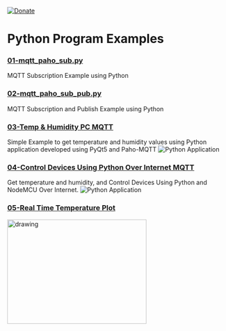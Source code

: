 [![Donate](https://img.shields.io/badge/Donate-PayPal-green.svg)](https://www.paypal.me/embeddedlab)

# Python Program Examples

### [01-mqtt_paho_sub.py](https://embeddedlaboratory.blogspot.com/2018/01/getting-started-with-mqtt-using.html)
MQTT Subscription Example using Python
### [02-mqtt_paho_sub_pub.py](https://embeddedlaboratory.blogspot.com/2018/01/getting-started-with-mqtt-using.html)
MQTT Subscription and Publish Example using Python
### [03-Temp & Humidity PC MQTT](https://embeddedlaboratory.blogspot.com/2018/02/get-temperature-humidity-data-on-pc.html)
Simple Example to get temperature and humidity values using Python application developed using PyQt5 and Paho-MQTT
![Python Application](https://2.bp.blogspot.com/-rO_jLEm2hHA/WndOoDKl6FI/AAAAAAAAAts/OlnmsChdndodh8-Kuj-wJKURMs7PngGMACLcBGAs/s1600/PC%2BGUI.png)
### [04-Control Devices Using Python Over Internet MQTT](https://embeddedlaboratory.blogspot.com/2018/03/control-devices-using-python-and.html)
Get temperature and humidity, and Control Devices Using Python and NodeMCU Over Internet.
![Python Application](https://4.bp.blogspot.com/-3E40hZ8lQuc/Wpv7Ly1ryzI/AAAAAAAAA2c/-_Mwu1eWn6A3w28ALEj2X2JTqZnKdv2dwCLcBGAs/s1600/Python%2BApplication.PNG)
### [05-Real Time Temperature Plot](https://embeddedlaboratory.blogspot.com/2017/03/real-time-temperature-monitoring-using.html)
<img src="https://4.bp.blogspot.com/-Q67FzZ-YVdA/WM5zKR6IODI/AAAAAAAAAfE/WwwaRHzImrU_yptZ_XibV2qhpEA1Qq5UgCLcB/s1600/PythonPlot.png" alt="drawing" width="320" height="240"/>
